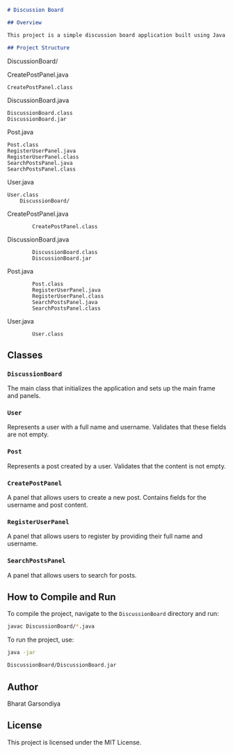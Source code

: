 
```markdown
# Discussion Board

## Overview

This project is a simple discussion board application built using Java Swing. Users can register, create posts, and search for posts. The application features a graphical user interface with different panels for each functionality. Basically it was part of my school and all the functionality is based on prof's requirement where I got 100/100 so this project is proper accordingly outline.

## Project Structure

```
DiscussionBoard/
    

CreatePostPanel.java


    CreatePostPanel.class
    

DiscussionBoard.java


    DiscussionBoard.class
    DiscussionBoard.jar
    

Post.java


    Post.class
    RegisterUserPanel.java
    RegisterUserPanel.class
    SearchPostsPanel.java
    SearchPostsPanel.class
    

User.java


    User.class
        DiscussionBoard/
            

CreatePostPanel.java


            CreatePostPanel.class
            

DiscussionBoard.java


            DiscussionBoard.class
            DiscussionBoard.jar
            

Post.java


            Post.class
            RegisterUserPanel.java
            RegisterUserPanel.class
            SearchPostsPanel.java
            SearchPostsPanel.class
            

User.java


            User.class


## Classes

### `DiscussionBoard`

The main class that initializes the application and sets up the main frame and panels.

### `User`

Represents a user with a full name and username. Validates that these fields are not empty.

### `Post`

Represents a post created by a user. Validates that the content is not empty.

### `CreatePostPanel`

A panel that allows users to create a new post. Contains fields for the username and post content.

### `RegisterUserPanel`

A panel that allows users to register by providing their full name and username.

### `SearchPostsPanel`

A panel that allows users to search for posts.

## How to Compile and Run

To compile the project, navigate to the `DiscussionBoard` directory and run:

```sh
javac DiscussionBoard/*.java
```

To run the project, use:

```sh
java -jar 

DiscussionBoard/DiscussionBoard.jar


```

## Author

Bharat Garsondiya

## License

This project is licensed under the MIT License.